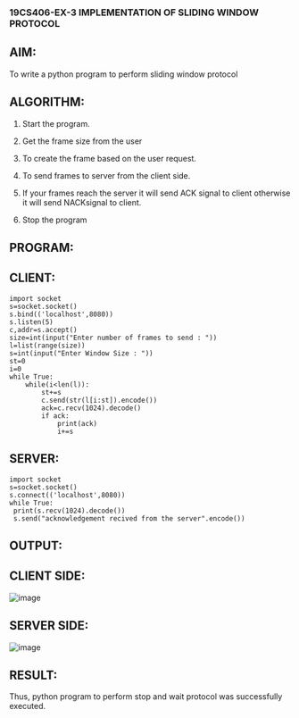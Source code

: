 ### 19CS406-EX-3 IMPLEMENTATION OF SLIDING WINDOW PROTOCOL
## AIM:
To write a python program to perform sliding window protocol

## ALGORITHM:

1. Start the program.

2. Get the frame size from the user

3. To create the frame based on the user request.

4. To send frames to server from the client side.

5. If your frames reach the server it will send ACK signal to client otherwise it will send NACKsignal to client.

6. Stop the program

## PROGRAM:

## CLIENT:
```
import socket
s=socket.socket()
s.bind(('localhost',8080))
s.listen(5)
c,addr=s.accept()
size=int(input("Enter number of frames to send : "))
l=list(range(size))
s=int(input("Enter Window Size : "))
st=0
i=0
while True:
    while(i<len(l)):
        st+=s
        c.send(str(l[i:st]).encode())
        ack=c.recv(1024).decode()
        if ack:
            print(ack)
            i+=s
 ```
## SERVER:
```
import socket
s=socket.socket()
s.connect(('localhost',8080))
while True:
 print(s.recv(1024).decode())
 s.send("acknowledgement recived from the server".encode())
 ```
 ## OUTPUT:
## CLIENT SIDE:

![image](https://github.com/Bhuvaneshwari-2003/EX-3/assets/94828604/23c9a9a8-80a6-4186-aeec-23f84312b4d1)

## SERVER SIDE:

![image](https://github.com/Bhuvaneshwari-2003/EX-3/assets/94828604/d3fe28c4-a8bb-447a-8fd9-a844fe9e1621)

## RESULT:
Thus, python program to perform stop and wait protocol was successfully executed.
